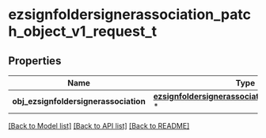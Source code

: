 # ezsignfoldersignerassociation_patch_object_v1_request_t

## Properties
Name | Type | Description | Notes
------------ | ------------- | ------------- | -------------
**obj_ezsignfoldersignerassociation** | [**ezsignfoldersignerassociation_request_patch_t**](ezsignfoldersignerassociation_request_patch.md) \* |  | 

[[Back to Model list]](../README.md#documentation-for-models) [[Back to API list]](../README.md#documentation-for-api-endpoints) [[Back to README]](../README.md)



